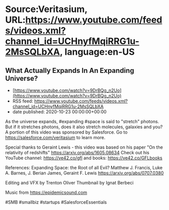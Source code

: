 # Source:Veritasium, URL:https://www.youtube.com/feeds/videos.xml?channel_id=UCHnyfMqiRRG1u-2MsSQLbXA, language:en-US

## What Actually Expands In An Expanding Universe?
 - [https://www.youtube.com/watch?v=9DrBQg_n2Uo](https://www.youtube.com/watch?v=9DrBQg_n2Uo)
 - RSS feed: https://www.youtube.com/feeds/videos.xml?channel_id=UCHnyfMqiRRG1u-2MsSQLbXA
 - date published: 2020-10-23 00:00:00+00:00

As the universe expands, #expanding #space is said to "stretch" photons. But if it stretches photons, does it also stretch molecules, galaxies and you? A portion of this video was sponsored by Salesforce. Go to https://salesforce.com/veritasium to learn more.

Special thanks to Geraint Lewis - this video was based on his paper "On the relativity of redshifts"
https://arxiv.org/abs/1605.08634
Check out his YouTube channel: https://ve42.co/gfl and books: https://ve42.co/GFLbooks

References:
Expanding Space: the Root of all Evil?
Matthew J. Francis, Luke A. Barnes, J. Berian James, Geraint F. Lewis
https://arxiv.org/abs/0707.0380

Editing and VFX by Trenton Oliver
Thumbnail by Ignat Berbeci

Music from https://epidemicsound.com

#SMB #smallbiz #startups #SalesforceEssentials

